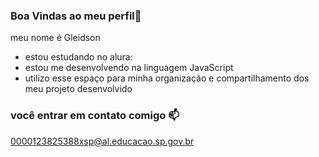 ### Boa Vindas ao meu perfil💙

meu nome é Gleidson

- estou estudando no alura:
- estou me desenvolvendo na linguagem JavaScript
- utilizo esse espaço para minha organização e compartilhamento dos meu projeto desenvolvido

### você entrar em contato comigo 📫

0000123825388xsp@al.educacao.sp.gov.br

